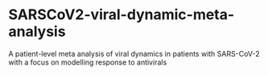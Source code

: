# SARSCoV2-viral-dynamic-meta-analysis
A patient-level meta analysis of viral dynamics in patients with SARS-CoV-2 with a focus on modelling response to antivirals  
